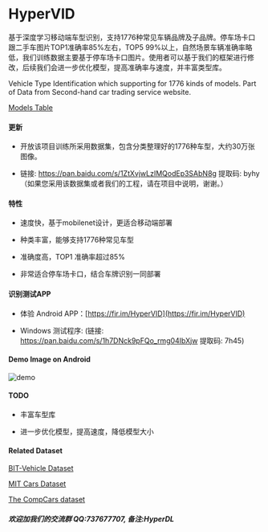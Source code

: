 # HyperVID
基于深度学习移动端车型识别，支持1776种常见车辆品牌及子品牌。停车场卡口跟二手车图片TOP1准确率85%左右，TOP5 99%以上，自然场景车辆准确率略低，我们训练数据主要基于停车场卡口图片。使用者可以基于我们的框架进行修改，后续我们会进一步优化模型，提高准确率与速度，并丰富类型库。

Vehicle Type Identification which supporting for 1776 kinds of models. Part of Data from Second-hand car trading service website.

[Models Table](label.txt)


#### 更新

- 开放该项目训练所采用数据集，包含分类整理好的1776种车型，大约30万张图像。

- 链接: https://pan.baidu.com/s/1ZtXvjwLzIMQodEp3SAbN8g 提取码: byhy （如果您采用该数据集或者我们的工程，请在项目中说明，谢谢。）


#### 特性

- 速度快，基于mobilenet设计，更适合移动端部署

- 种类丰富，能够支持1776种常见车型

- 准确度高，TOP1 准确率超过85%

- 非常适合停车场卡口，结合车牌识别一同部署


#### 识别测试APP

- 体验 Android APP：[https://fir.im/HyperVID](https://fir.im/HyperVID)

- Windows 测试程序: (链接: https://pan.baidu.com/s/1h7DNck9pFQo_rmg04IbXjw 提取码: 7h45)

#### Demo Image on Android

![demo](demo.png)

#### TODO

- 丰富车型库

- 进一步优化模型，提高速度，降低模型大小


#### Related Dataset

[BIT-Vehicle Dataset](http://iitlab.bit.edu.cn/mcislab/vehicledb/)

[MIT Cars Dataset](https://ai.stanford.edu/~jkrause/cars/car_dataset.html)

[The CompCars dataset](http://mmlab.ie.cuhk.edu.hk/datasets/comp_cars/index.html)


##### 欢迎加我们的交流群 QQ:737677707, 备注:HyperDL
